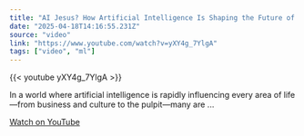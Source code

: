 ```yaml
---
title: "AI Jesus? How Artificial Intelligence Is Shaping the Future of Faith 🔥"
date: "2025-04-18T14:16:55.231Z"
source: "video"
link: "https://www.youtube.com/watch?v=yXY4g_7YlgA"
tags: ["video", "ml"]
---
```


{{< youtube yXY4g_7YlgA >}}

In a world where artificial intelligence is rapidly influencing every area of life—from business and culture to the pulpit—many are ...

[Watch on YouTube](https://www.youtube.com/watch?v=yXY4g_7YlgA)

